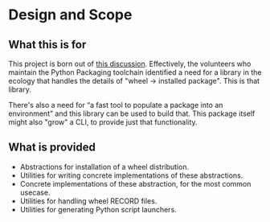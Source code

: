 # Design and Scope

## What this is for

This project is born out of [this discussion][1]. Effectively, the volunteers
who maintain the Python Packaging toolchain identified a need for a library in
the ecology that handles the details of "wheel -> installed package". This is
that library.

There's also a need for “a fast tool to populate a package into an environment”
and this library can be used to build that. This package itself might also
"grow" a CLI, to provide just that functionality.

[1]: https://discuss.python.org/t/3869/

## What is provided

- Abstractions for installation of a wheel distribution.
- Utilities for writing concrete implementations of these abstractions.
- Concrete implementations of these abstraction, for the most common usecase.
- Utilities for handling wheel RECORD files.
- Utilities for generating Python script launchers.
